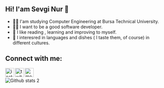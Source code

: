 ## Hi! I'am Sevgi Nur 🦋
- 👩‍🎓 I'am studying Computer Engineering at Bursa Technical University.
- 👩‍💻 I want to be a good software developer. 
- 🥰 I like reading , learning and improving to myself.
- 🧁 I interesred in languages and dishes ( I taste them, of course) in different cultures.

## Connect with me:


<a href="https://www.instagram.com/sevginuroksz"><img align="left" alt="instagram" width="28px" src="https://cdn3.iconfinder.com/data/icons/picons-social/57/78-instagram-512.png" /></a>

<a href="https://twitter.com/sevginuroksz"><img align="left"  alt="twitter" width="28px" src ="https://cdn3.iconfinder.com/data/icons/picons-social/57/43-twitter-512.png" /></a>

<a href="https://medium.com/@sevginuroksuz"><img align="left" alt="medium" width="28px" src ="https://cdn.iconscout.com/icon/free/png-512/medium-47-433328.png"/></a>
<br/>

![Github stats 2](https://github-readme-stats.vercel.app/api?username=sevginuroksuz&show_icons=true&theme=synthwave&card_width=1000&card_height=1000)



